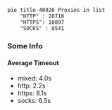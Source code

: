 
```mermaid
pie title 40926 Proxies in list
    "HTTP" : 28718
    "HTTPS": 10897
    "SOCKS" : 8541
```

### Some Info
#### Average Timeout

- mixed: 4.0s
- http: 2.2s
- https: 8.1s
- socks: 6.5s